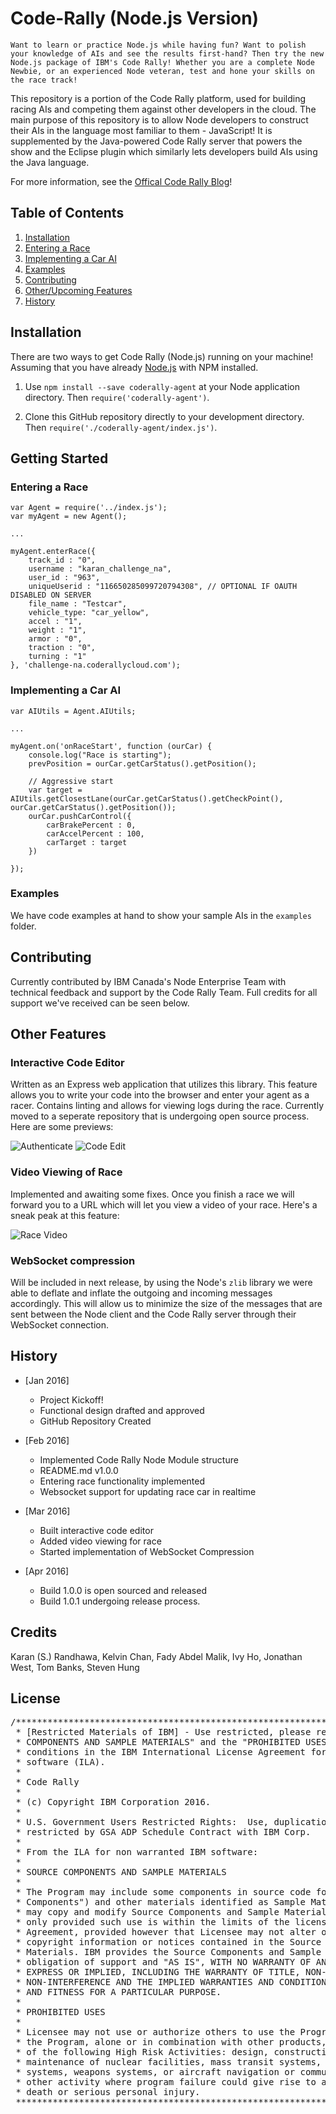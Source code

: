 # Code-Rally (Node.js Version)

```
Want to learn or practice Node.js while having fun? Want to polish your knowledge of AIs and see the results first-hand? Then try the new Node.js package of IBM's Code Rally! Whether you are a complete Node Newbie, or an experienced Node veteran, test and hone your skills on the race track!
```

This repository is a portion of the Code Rally platform, used for building racing AIs and competing them against other developers in the cloud. The main purpose of this repository is to allow Node developers to construct their AIs in the language most familiar to them - JavaScript! It is supplemented by the Java-powered Code Rally server that powers the show and the Eclipse plugin which similarly lets developers build AIs using the Java language. 

For more information, see the <a target="_blank" href="https://www.ibm.com/developerworks/community/blogs/code-rally/entry/landing?lang=en">Offical Code Rally Blog</a>!

## Table of Contents

1. [Installation](#installation)
2. [Entering a Race](#entering-a-race)
3. [Implementing a Car AI](#implementing-a-car-ai)
4. [Examples](#examples)
5. [Contributing](#contributing)
6. [Other/Upcoming Features](#other-features)
7. [History](#history)

## Installation

There are two ways to get Code Rally (Node.js) running on your machine! Assuming that you have already <a target="_blank" href="https://nodejs.org/en/">Node.js</a> with NPM installed.

1. Use `npm install --save coderally-agent` at your Node application directory. Then `require('coderally-agent')`.

2. Clone this GitHub repository directly to your development directory. Then `require('./coderally-agent/index.js')`.

## Getting Started

### Entering a Race

	var Agent = require('../index.js');
	var myAgent = new Agent();

	...

	myAgent.enterRace({
		track_id : "0",
		username : "karan_challenge_na",
		user_id : "963",
		uniqueUserid : "116650285099720794308", // OPTIONAL IF OAUTH DISABLED ON SERVER
		file_name : "Testcar",
		vehicle_type: "car_yellow",
		accel : "1",
		weight : "1",
		armor : "0",
		traction : "0",
		turning : "1" 
	}, 'challenge-na.coderallycloud.com');

### Implementing a Car AI

	var AIUtils = Agent.AIUtils;

	...

	myAgent.on('onRaceStart', function (ourCar) {
		console.log("Race is starting");
		prevPosition = ourCar.getCarStatus().getPosition();

		// Aggressive start
		var target = AIUtils.getClosestLane(ourCar.getCarStatus().getCheckPoint(), ourCar.getCarStatus().getPosition());
		ourCar.pushCarControl({
			carBrakePercent : 0,
			carAccelPercent : 100,
			carTarget : target
		})

	});

### Examples

We have code examples at hand to show your sample AIs in the `examples` folder.

## Contributing

Currently contributed by IBM Canada's Node Enterprise Team with technical feedback and support by the Code Rally Team. Full credits for all support we've received can be seen below.

## Other Features

### Interactive Code Editor

Written as an Express web application that utilizes this library. This feature allows you to write your code into the browser and enter your agent as a racer. Contains linting and allows for viewing logs during the race. Currently moved to a seperate repository that is undergoing open source process. Here are some previews:

![Authenticate](pictures/CodeRally1.PNG) ![Code Edit](pictures/CodeRally2.PNG)

### Video Viewing of Race

Implemented and awaiting some fixes. Once you finish a race we will forward you to a URL which will let you view a video of your race. Here's a sneak peak at this feature: 

![Race Video](pictures/CodeRally3.PNG)

### WebSocket compression

Will be included in next release, by using the Node's `zlib` library we were able to deflate and inflate the outgoing and incoming messages accordingly. This will allow us to minimize the size of the messages that are sent between the Node client and the Code Rally server through their WebSocket connection. 

## History

* [Jan 2016]
  - Project Kickoff!
  - Functional design drafted and approved
  - GitHub Repository Created

* [Feb 2016]
  - Implemented Code Rally Node Module structure
  - README.md v1.0.0
  - Entering race functionality implemented 
  - Websocket support for updating race car in realtime

* [Mar 2016]
  - Built interactive code editor
  - Added video viewing for race
  - Started implementation of WebSocket Compression

* [Apr 2016]
  - Build 1.0.0 is open sourced and released
  - Build 1.0.1 undergoing release process.

## Credits

Karan (S.) Randhawa, Kelvin Chan, Fady Abdel Malik, Ivy Ho, Jonathan West, Tom Banks, Steven Hung

## License

<pre>
/*******************************************************************************
 * [Restricted Materials of IBM] - Use restricted, please refer to the "SOURCE
 * COMPONENTS AND SAMPLE MATERIALS" and the "PROHIBITED USES" terms and
 * conditions in the IBM International License Agreement for non warranted IBM
 * software (ILA).
 * 
 * Code Rally
 * 
 * (c) Copyright IBM Corporation 2016.
 * 
 * U.S. Government Users Restricted Rights:  Use, duplication or disclosure
 * restricted by GSA ADP Schedule Contract with IBM Corp. 
 * 
 * From the ILA for non warranted IBM software:
 * 
 * SOURCE COMPONENTS AND SAMPLE MATERIALS
 * 
 * The Program may include some components in source code form ("Source
 * Components") and other materials identified as Sample Materials. Licensee
 * may copy and modify Source Components and Sample Materials for internal use
 * only provided such use is within the limits of the license rights under this
 * Agreement, provided however that Licensee may not alter or delete any
 * copyright information or notices contained in the Source Components or Sample
 * Materials. IBM provides the Source Components and Sample Materials without
 * obligation of support and "AS IS", WITH NO WARRANTY OF ANY KIND, EITHER
 * EXPRESS OR IMPLIED, INCLUDING THE WARRANTY OF TITLE, NON-INFRINGEMENT OR
 * NON-INTERFERENCE AND THE IMPLIED WARRANTIES AND CONDITIONS OF MERCHANTABILITY
 * AND FITNESS FOR A PARTICULAR PURPOSE.
 * 
 * PROHIBITED USES
 * 
 * Licensee may not use or authorize others to use the Program or any part of
 * the Program, alone or in combination with other products, in support of any
 * of the following High Risk Activities: design, construction, control, or
 * maintenance of nuclear facilities, mass transit systems, air traffic control
 * systems, weapons systems, or aircraft navigation or communications, or any
 * other activity where program failure could give rise to a material threat of
 * death or serious personal injury.
 ******************************************************************************/
</pre>
